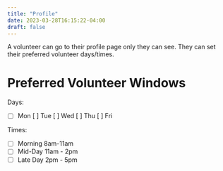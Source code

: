 ```yaml
---
title: "Profile"
date: 2023-03-28T16:15:22-04:00
draft: false
---
```

<div class="p-2 text-bg-info">
<p>A volunteer can go to their profile page only they can see.  They can set their preferred volunteer days/times.</p>
</div>

# Preferred Volunteer Windows

Days:
- [ ] Mon [ ] Tue  [ ]  Wed [ ] Thu [ ] Fri

Times:
- [ ] Morning 8am-11am
- [ ] Mid-Day  11am - 2pm
- [ ] Late Day 2pm - 5pm
